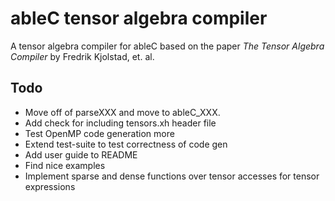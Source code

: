 # ableC tensor algebra compiler
A tensor algebra compiler for ableC based on the paper *The Tensor Algebra Compiler* by Fredrik Kjolstad, et. al.

## Todo
* Move off of parseXXX and move to ableC\_XXX.
* Add check for including tensors.xh header file
* Test OpenMP code generation more
* Extend test-suite to test correctness of code gen
* Add user guide to README
* Find nice examples
* Implement sparse and dense functions over tensor accesses for tensor expressions
